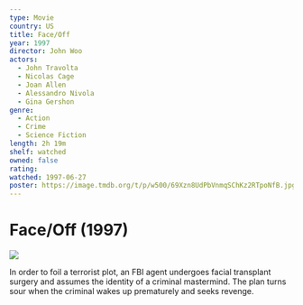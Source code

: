 ```yaml
---
type: Movie
country: US
title: Face/Off
year: 1997
director: John Woo
actors:
  - John Travolta
  - Nicolas Cage
  - Joan Allen
  - Alessandro Nivola
  - Gina Gershon
genre:
  - Action
  - Crime
  - Science Fiction
length: 2h 19m
shelf: watched
owned: false
rating:
watched: 1997-06-27
poster: https://image.tmdb.org/t/p/w500/69Xzn8UdPbVnmqSChKz2RTpoNfB.jpg
---
```


# Face/Off (1997)

![](https://image.tmdb.org/t/p/w500/69Xzn8UdPbVnmqSChKz2RTpoNfB.jpg)

In order to foil a terrorist plot, an FBI agent undergoes facial transplant surgery and assumes the identity of a criminal mastermind. The plan turns sour when the criminal wakes up prematurely and seeks revenge.
